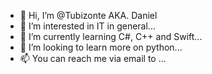 - 👋 Hi, I’m @Tubizonte AKA. Daniel
- 👀 I’m interested in IT in general...
- 🌱 I’m currently learning C#, C++ and Swift...
- 💞️ I’m looking to learn more on python...
- 📫 You can reach me via email to ...

<!---
Tubizonte/Tubizonte is a ✨ special ✨ repository because its `README.md` (this file) appears on your GitHub profile.
You can click the Preview link to take a look at your changes.
--->
